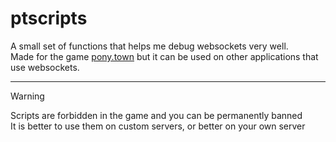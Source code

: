 # ptscripts
A small set of functions that helps me debug websockets very well.\
Made for the game [pony.town](https://pony.town) but it can be used on other applications that use websockets.
<hr>

> [!WARNING]
> Scripts are forbidden in the game and you can be permanently banned\
> It is better to use them on custom servers, or better on your own server

